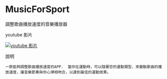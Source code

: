 MusicForSport
=============

調整歌曲播放速度的音樂播放器


youtube 影片

[![youtube 影片](http://img.youtube.com/vi/KkFOMzkwAYE/2.jpg)](http://www.youtube.com/watch?v=KkFOMzkwAYE)


說明

    一款能夠調整歌曲播放速度的APP.  當你在運動時，可以隨著您的運動類型，來變動歌曲的播放速度，讓音樂節奏與你心律相吻合，以達到最佳的運動效果。
